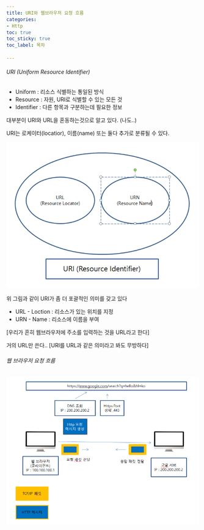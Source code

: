 ```yaml
---
title: URI와 웹브라우저 요청 흐름
categories:
- Http
toc: true
toc_sticky: true
toc_label: 목차

---
```


###### URI (Uniform Resource Identifier)

* Uniform : 리소스 식별하는 통일된 방식
* Resource : 자원, URI로 식별할 수 있는 모든 것
* Identifier : 다른 항목과 구분하는데 필요한 정보

대부분이 URI와 URL을 혼동하는것으로 알고 있다. (나도..)

URI는 로케이터(locatior), 이름(name) 또는 둘다 추가로 분류될 수 있다.

![image-20210103113352728](../../assets/images/2021-01-03-http-1/image-20210103113352728.png)



위 그림과 같이 URI가 좀 더 포괄적인 의미를 갖고 있다

* URL - Loction : 리소스가 있는 위치를 지정
* URN - Name : 리소스에 이름을 부여

[우리가 흔히 웹브라우저에 주소를 입력하는 것을 URL라고 한다]

거의 URL만 쓴다.. [URI를 URL과 같은 의미라고 봐도 무방하다]



###### 웹 브라우저 요청 흐름

![image-20210103120438811](../../assets/images/2021-01-03-http-1/image-20210103120438811.png)